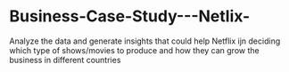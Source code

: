 # Business-Case-Study---Netlix-
Analyze the data and generate insights that could help Netflix ijn deciding which type of shows/movies to produce and how they can grow the business in different countries
